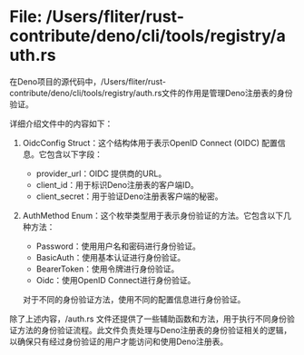 # File: /Users/fliter/rust-contribute/deno/cli/tools/registry/auth.rs

在Deno项目的源代码中，/Users/fliter/rust-contribute/deno/cli/tools/registry/auth.rs文件的作用是管理Deno注册表的身份验证。

详细介绍文件中的内容如下：

1. OidcConfig Struct：这个结构体用于表示OpenID Connect (OIDC) 配置信息。它包含以下字段：
   - provider_url：OIDC 提供商的URL。
   - client_id：用于标识Deno注册表的客户端ID。
   - client_secret：用于验证Deno注册表客户端的秘密。

2. AuthMethod Enum：这个枚举类型用于表示身份验证的方法。它包含以下几种方法：
   - Password：使用用户名和密码进行身份验证。
   - BasicAuth：使用基本认证进行身份验证。
   - BearerToken：使用令牌进行身份验证。
   - Oidc：使用OpenID Connect进行身份验证。

   对于不同的身份验证方法，使用不同的配置信息进行身份验证。

除了上述内容，/auth.rs 文件还提供了一些辅助函数和方法，用于执行不同身份验证方法的身份验证流程。此文件负责处理与Deno注册表的身份验证相关的逻辑，以确保只有经过身份验证的用户才能访问和使用Deno注册表。

